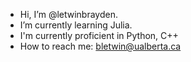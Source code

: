 - Hi, I’m @letwinbrayden.
- I’m currently learning Julia.
- I'm currently proficient in Python, C++
- How to reach me: bletwin@ualberta.ca

<!---
letwinbrayden/letwinbrayden is a ✨ special ✨ repository because its `README.md` (this file) appears on your GitHub profile.
You can click the Preview link to take a look at your changes.
--->
